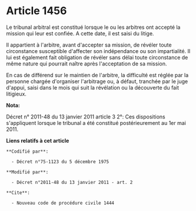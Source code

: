 # Article 1456

Le tribunal arbitral est constitué lorsque le ou les arbitres ont accepté la mission qui leur est confiée. A cette date, il
est saisi du litige. 

Il appartient à l'arbitre, avant d'accepter sa mission, de révéler toute circonstance susceptible d'affecter son indépendance
ou son impartialité. Il lui est également fait obligation de révéler sans délai toute circonstance de même nature qui
pourrait naître après l'acceptation de sa mission. 

En cas de différend sur le maintien de l'arbitre, la difficulté est réglée par la personne chargée d'organiser l'arbitrage
ou, à défaut, tranchée par le juge d'appui, saisi dans le mois qui suit la révélation ou la découverte du fait litigieux.

**Nota:**

Décret n° 2011-48 du 13 janvier 2011 article 3 2°: Ces dispositions s'appliquent lorsque le tribunal a été constitué
postérieurement au 1er mai 2011.

**Liens relatifs à cet article**

	**Codifié par**:

	  - Décret n°75-1123 du 5 décembre 1975

	**Modifié par**:

	  - Décret n°2011-48 du 13 janvier 2011 - art. 2

	**Cite**:

	  - Nouveau code de procédure civile 1444
